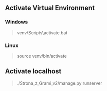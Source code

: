 ## Activate Virtual Environment

### Windows
>venv\Scripts\activate.bat

### Linux
>source venv/bin/activate

## Activate localhost
>./Strona_z_Grami_v2/manage.py runserver
